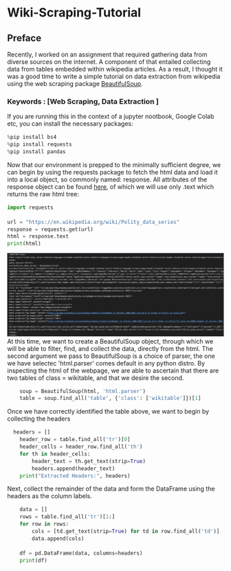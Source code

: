 # Wiki-Scraping-Tutorial

## Preface
Recently, I worked on an assignment that required gathering data from diverse sources on the internet. A component of that entailed collecting data from tables embedded within wikipedia articles. As a result, I thought it was a good time to write a simple tutorial on data extraction from wikipedia using the web scraping package [BeautifulSoup](https://www.crummy.com/software/BeautifulSoup/). 

### Keywords : [Web Scraping, Data Extraction ]

If you are running this in the context of a jupyter nootbook, Google Colab etc, you can install the necessary packages:

```python
%pip install bs4
%pip install requests
%pip install pandas
```

Now that our environment is prepped to the minimally sufficient degree, we can begin by using the requests package to fetch the html data and load it into a local object, so commonly named: response. All attributes of the response object can be found [here](https://requests.readthedocs.io/en/latest/api/#requests.Response), of which we will use only .text which returns the raw html tree: 

```python
import requests

url = "https://en.wikipedia.org/wiki/Polity_data_series"
response = requests.get(url)
html = response.text
print(html)
```
![Screenshot of Output](./images/print_output.png)
At this time, we want to create a BeautifulSoup object, through which we will be able to filter, find, and collect the data, directly from the html. The second argument we pass to BeautifulSoup is a choice of parser, the one we have selectec 'html.parser' comes default in any python distro.
By inspecting the html of the webpage, we are able to ascertain that there are two tables of class = wikitable, and that we desire the second. 

```python
    soup = BeautifulSoup(html, 'html.parser')
    table = soup.find_all('table', {'class': ['wikitable']})[1]  
```

Once we have correctly identified the table above, we want to begin by collecting the headers
```python
  headers = []
    header_row = table.find_all('tr')[0]
    header_cells = header_row.find_all('th')
    for th in header_cells:
        header_text = th.get_text(strip=True)  
        headers.append(header_text)  
    print("Extracted Headers:", headers)  
```

Next, collect the remainder of the data and form the DataFrame using the headers as the column labels.

```python
    data = []
    rows = table.find_all('tr')[1:]  
    for row in rows:
        cols = [td.get_text(strip=True) for td in row.find_all('td')]
        data.append(cols)

    df = pd.DataFrame(data, columns=headers)
    print(df)
```
